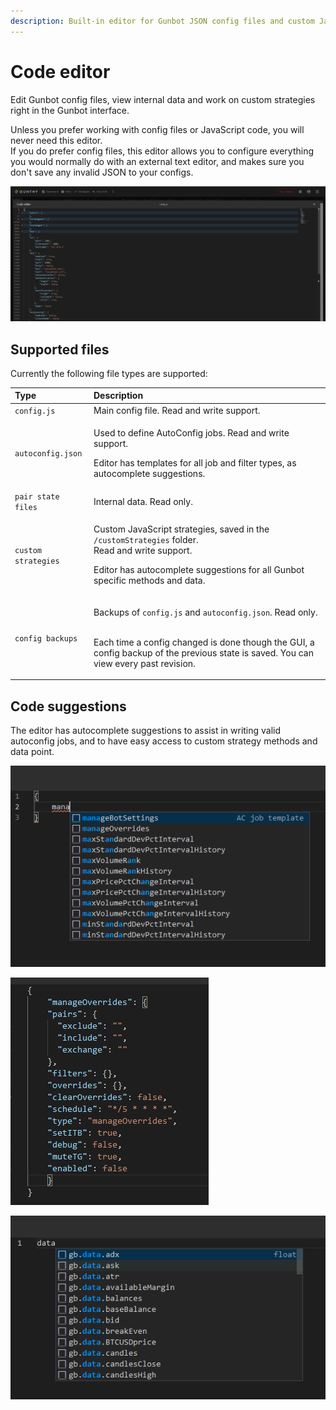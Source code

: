 ```yaml
---
description: Built-in editor for Gunbot JSON config files and custom JavaScript strategies.
---
```


# Code editor

Edit Gunbot config files, view internal data and work on custom strategies right in the Gunbot interface.   


Unless you prefer working with config files or JavaScript code, you will never need this editor.  
If you do prefer config files, this editor allows you to configure everything you would normally do with an external text editor, and makes sure you don't save any invalid JSON to your configs.

![](../../.gitbook/assets/image%20%28128%29.png)

## Supported files

Currently the following file types are supported:

<table>
  <thead>
    <tr>
      <th style="text-align:left">Type</th>
      <th style="text-align:left">Description</th>
    </tr>
  </thead>
  <tbody>
    <tr>
      <td style="text-align:left"><code>config.js</code>
      </td>
      <td style="text-align:left">Main config file. Read and write support.</td>
    </tr>
    <tr>
      <td style="text-align:left"><code>autoconfig.json</code>
      </td>
      <td style="text-align:left">
        <p>Used to define AutoConfig jobs. Read and write support.</p>
        <p></p>
        <p>Editor has templates for all job and filter types, as autocomplete suggestions.</p>
      </td>
    </tr>
    <tr>
      <td style="text-align:left"><code>pair state files</code>
      </td>
      <td style="text-align:left">Internal data. Read only.</td>
    </tr>
    <tr>
      <td style="text-align:left"><code>custom strategies</code>
      </td>
      <td style="text-align:left">
        <p>Custom JavaScript strategies, saved in the <code>/customStrategies</code> folder.
          <br
          />Read and write support.</p>
        <p></p>
        <p>Editor has autocomplete suggestions for all Gunbot specific methods and
          data.</p>
      </td>
    </tr>
    <tr>
      <td style="text-align:left"><code>config backups</code>
      </td>
      <td style="text-align:left">
        <p>Backups of <code>config.js</code> and <code>autoconfig.json</code>. Read
          only.</p>
        <p>
          <br />Each time a config changed is done though the GUI, a config backup of
          the previous state is saved. You can view every past revision.</p>
      </td>
    </tr>
  </tbody>
</table>



## Code suggestions

The editor has autocomplete suggestions to assist in writing valid autoconfig jobs, and to have easy access to custom strategy methods and data point.

![Type any part of an autoconfig job or filter type to get suggestions](../../.gitbook/assets/image%20%28130%29.png)

![Get a clean job template after clicking a suggestion](../../.gitbook/assets/image%20%28131%29.png)

![Type any part of a custom strategy method or data point to view suggestions.](../../.gitbook/assets/image%20%28132%29.png)

